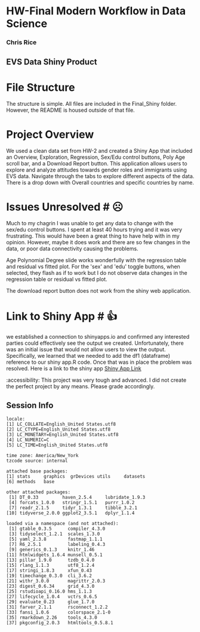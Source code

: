 # HW-Final Modern Workflow in Data Science
### Chris Rice
## EVS Data Shiny Product

# File Structure #
The structure is simple. All files are included in the Final_Shiny folder. However, the README is housed outside of that file. 

# Project Overview #

We used a clean data set from HW-2 and created a Shiny App that included an Overview, Exploration, Regression, Sex/Edu control buttons, Poly Age scroll bar, and a Download Report button. This application allows users to explore and analyze attitudes towards gender roles and immigrants using EVS data. Navigate through the tabs to explore different aspects of the data. There is a drop down with Overall countries and specific countries by name. 


# Issues Unresolved # ☹️

Much to my chagrin I was unable to get any data to change with the sex/edu control buttons. I spent at least 40 hours trying and it was very frustrating. This would have been a great thing to have help with in my opinion. However, maybe it does work and there are so few changes in the data, or poor data connectivity causing the problems. 

Age Polynomial Degree slide works wonderfully with the regression table and residual vs fitted plot. For the 'sex' and 'edu' toggle buttons, when selected, they flash as if to work but I do not observe data changes in the regression table or residual vs fitted plot. 

The download report button does not work from the shiny web application. 


# Link to Shiny App # 👍
we established a connection to shinyapps.io and confirmed any interested parties could effectively see the output we created. Unfortunately, there was an initial issue that would not allow users to view the output. Specifically, we learned that we needed to add the df1 (dataframe) reference to our shiny app.R code. Once that was in place the problem was resolved. Here is a link to the shiny app [Shiny App Link](https://crice0023.shinyapps.io/Final_Shiny/)

:accessibility: This project was very tough and advanced. I did not create the perfect project by any means. Please grade accordingly. 

## Session Info

```
locale:
[1] LC_COLLATE=English_United States.utf8 
[2] LC_CTYPE=English_United States.utf8   
[3] LC_MONETARY=English_United States.utf8
[4] LC_NUMERIC=C                          
[5] LC_TIME=English_United States.utf8    

time zone: America/New_York
tzcode source: internal

attached base packages:
[1] stats     graphics  grDevices utils     datasets 
[6] methods   base     

other attached packages:
 [1] DT_0.33         haven_2.5.4     lubridate_1.9.3
 [4] forcats_1.0.0   stringr_1.5.1   purrr_1.0.2    
 [7] readr_2.1.5     tidyr_1.3.1     tibble_3.2.1   
[10] tidyverse_2.0.0 ggplot2_3.5.1   dplyr_1.1.4    

loaded via a namespace (and not attached):
 [1] gtable_0.3.5      compiler_4.3.0   
 [3] tidyselect_1.2.1  scales_1.3.0     
 [5] yaml_2.3.8        fastmap_1.1.1    
 [7] R6_2.5.1          labeling_0.4.3   
 [9] generics_0.1.3    knitr_1.46       
[11] htmlwidgets_1.6.4 munsell_0.5.1    
[13] pillar_1.9.0      tzdb_0.4.0       
[15] rlang_1.1.3       utf8_1.2.4       
[17] stringi_1.8.3     xfun_0.43        
[19] timechange_0.3.0  cli_3.6.2        
[21] withr_3.0.0       magrittr_2.0.3   
[23] digest_0.6.34     grid_4.3.0       
[25] rstudioapi_0.16.0 hms_1.1.3        
[27] lifecycle_1.0.4   vctrs_0.6.5      
[29] evaluate_0.23     glue_1.7.0       
[31] farver_2.1.1      rsconnect_1.2.2  
[33] fansi_1.0.6       colorspace_2.1-0 
[35] rmarkdown_2.26    tools_4.3.0      
[37] pkgconfig_2.0.3   htmltools_0.5.8.1

```
